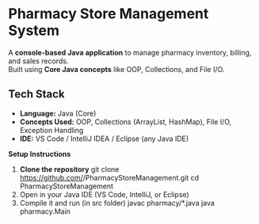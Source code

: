 # Pharmacy Store Management System

A **console-based Java application** to manage pharmacy inventory, billing, and sales records.  
Built using **Core Java concepts** like OOP, Collections, and File I/O.

## Tech Stack

- **Language:** Java (Core)
- **Concepts Used:** OOP, Collections (ArrayList, HashMap), File I/O, Exception Handling
- **IDE:** VS Code / IntelliJ IDEA / Eclipse (any Java IDE)

**Setup Instructions**

1. **Clone the repository**
   git clone https://github.com/<your-username>/PharmacyStoreManagement.git
   cd PharmacyStoreManagement
2. Open in your Java IDE (VS Code, IntelliJ, or Eclipse)
3. Compile it and run (in src folder)
   javac pharmacy/*.java
   java pharmacy.Main
